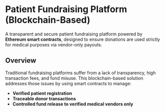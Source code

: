 #  Patient Fundraising Platform (Blockchain-Based)

A transparent and secure patient fundraising platform powered by **Ethereum smart contracts**, designed to ensure donations are used strictly for medical purposes via vendor-only payouts.

##  Overview

Traditional fundraising platforms suffer from a lack of transparency, high transaction fees, and fund misuse. This blockchain-based solution addresses those issues by using smart contracts to manage:

- **Verified patient registration**
- **Traceable donor transactions**
- **Controlled fund release to verified medical vendors only**

